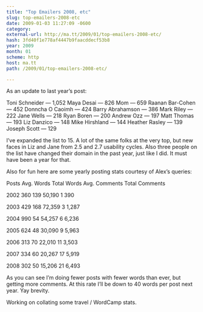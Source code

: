 ```yaml
---
title: "Top Emailers 2008, etc"
slug: top-emailers-2008-etc
date: 2009-01-03 11:27:09 -0600
category: 
external-url: http://ma.tt/2009/01/top-emailers-2008-etc/
hash: 3fd40f1e778af4447b9faacddecf53b8
year: 2009
month: 01
scheme: http
host: ma.tt
path: /2009/01/top-emailers-2008-etc/

---
```


As an update to last year’s post:


Toni Schneider — 1,052
Maya Desai — 826
Mom — 659
Raanan Bar-Cohen — 452
Donncha O Caoimh — 424
Barry Abrahamson — 386
Mark Riley — 222
Jane Wells — 218
Ryan Boren — 200
Andrew Ozz — 197
Matt Thomas — 193
Liz Danzico — 148
Mike Hirshland — 144
Heather Rasley — 139
Joseph Scott — 129

I’ve expanded the list to 15. A lot of the same folks at the very top, but new faces in Liz and Jane from 2.5 and 2.7 usability cycles. Also three people on the list have changed their domain in the past year, just like I did. It must have been a year for that.

Also for fun here are some yearly posting stats courtesy of Alex’s queries:




Posts
Avg. Words
Total Words
Avg. Comments
Total Comments


2002
360
139
50,190
1
390


2003
429
168
72,359
3
1,287


2004
990
54
54,257
6
6,236


2005
624
48
30,090
9
5,963


2006
313
70
22,010
11
3,503


2007
334
60
20,267
17
5,919


2008
302
50
15,206
21
6,493


As you can see I’m doing fewer posts with fewer words than ever, but getting more comments. At this rate I’ll be down to 40 words per post next year. Yay brevity.  

Working on collating some travel / WordCamp stats.

